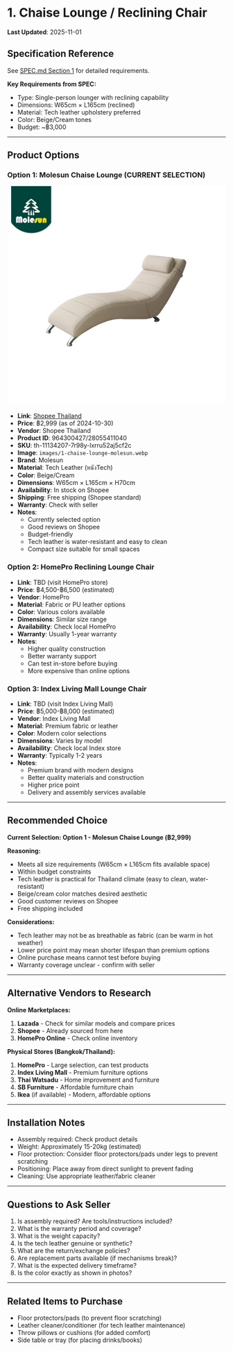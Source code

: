 # 1. Chaise Lounge / Reclining Chair

**Last Updated**: 2025-11-01

## Specification Reference
See [SPEC.md Section 1](../SPEC.md#1-chaise-lounge--reclining-chair) for detailed requirements.

**Key Requirements from SPEC:**
- Type: Single-person lounger with reclining capability
- Dimensions: W65cm × L165cm (reclined)
- Material: Tech leather upholstery preferred
- Color: Beige/Cream tones
- Budget: ~฿3,000

---

## Product Options

### Option 1: Molesun Chaise Lounge (CURRENT SELECTION)

![Molesun Chaise Lounge](images/1-chaise-lounge-molesun.webp)

- **Link**: [Shopee Thailand](https://shopee.co.th/product/964300427/28055411040)
- **Price**: ฿2,999 (as of 2024-10-30)
- **Vendor**: Shopee Thailand
- **Product ID**: 964300427/28055411040
- **SKU**: th-11134207-7r98y-lxrru52aj5cf2c
- **Image**: `images/1-chaise-lounge-molesun.webp`
- **Brand**: Molesun
- **Material**: Tech Leather (หนังTech)
- **Color**: Beige/Cream
- **Dimensions**: W65cm × L165cm × H70cm
- **Availability**: In stock on Shopee
- **Shipping**: Free shipping (Shopee standard)
- **Warranty**: Check with seller
- **Notes**:
  - Currently selected option
  - Good reviews on Shopee
  - Budget-friendly
  - Tech leather is water-resistant and easy to clean
  - Compact size suitable for small spaces

### Option 2: HomePro Reclining Lounge Chair
- **Link**: TBD (visit HomePro store)
- **Price**: ฿4,500-฿6,500 (estimated)
- **Vendor**: HomePro
- **Material**: Fabric or PU leather options
- **Color**: Various colors available
- **Dimensions**: Similar size range
- **Availability**: Check local HomePro
- **Warranty**: Usually 1-year warranty
- **Notes**:
  - Higher quality construction
  - Better warranty support
  - Can test in-store before buying
  - More expensive than online options

### Option 3: Index Living Mall Lounge Chair
- **Link**: TBD (visit Index Living Mall)
- **Price**: ฿5,000-฿8,000 (estimated)
- **Vendor**: Index Living Mall
- **Material**: Premium fabric or leather
- **Color**: Modern color selections
- **Dimensions**: Varies by model
- **Availability**: Check local Index store
- **Warranty**: Typically 1-2 years
- **Notes**:
  - Premium brand with modern designs
  - Better quality materials and construction
  - Higher price point
  - Delivery and assembly services available

---

## Recommended Choice

**Current Selection: Option 1 - Molesun Chaise Lounge (฿2,999)**

**Reasoning:**
- Meets all size requirements (W65cm × L165cm fits available space)
- Within budget constraints
- Tech leather is practical for Thailand climate (easy to clean, water-resistant)
- Beige/cream color matches desired aesthetic
- Good customer reviews on Shopee
- Free shipping included

**Considerations:**
- Tech leather may not be as breathable as fabric (can be warm in hot weather)
- Lower price point may mean shorter lifespan than premium options
- Online purchase means cannot test before buying
- Warranty coverage unclear - confirm with seller

---

## Alternative Vendors to Research

**Online Marketplaces:**
1. **Lazada** - Check for similar models and compare prices
2. **Shopee** - Already sourced from here
3. **HomePro Online** - Check online inventory

**Physical Stores (Bangkok/Thailand):**
1. **HomePro** - Large selection, can test products
2. **Index Living Mall** - Premium furniture options
3. **Thai Watsadu** - Home improvement and furniture
4. **SB Furniture** - Affordable furniture chain
5. **Ikea** (if available) - Modern, affordable options

---

## Installation Notes

- Assembly required: Check product details
- Weight: Approximately 15-20kg (estimated)
- Floor protection: Consider floor protectors/pads under legs to prevent scratching
- Positioning: Place away from direct sunlight to prevent fading
- Cleaning: Use appropriate leather/fabric cleaner

---

## Questions to Ask Seller

1. Is assembly required? Are tools/instructions included?
2. What is the warranty period and coverage?
3. What is the weight capacity?
4. Is the tech leather genuine or synthetic?
5. What are the return/exchange policies?
6. Are replacement parts available (if mechanisms break)?
7. What is the expected delivery timeframe?
8. Is the color exactly as shown in photos?

---

## Related Items to Purchase

- Floor protectors/pads (to prevent floor scratching)
- Leather cleaner/conditioner (for tech leather maintenance)
- Throw pillows or cushions (for added comfort)
- Side table or tray (for placing drinks/books)
